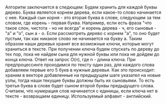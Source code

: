 Алгоритм заключается в следющем:
Будем хранить для каждой буквы дерево. Буква является корнем дерева, если какое-то слово начинается с нее. Каждый сын корня - это вторая буква в слове, следующем за тем словом, где корень - первая буква.
Например, если есть фраза "что такое слон, чистота - но не всегда" и корень дерева - ч, его сыновья - "а" и "о", сын а - о.
Если рассмотреть дерево с корнем "а", то оно будет пустым, так как никакое слово не начинается на букву а.
Таким образом наши деревья хранят все возможные ключи, которые могут храниться в тексте.
При получении ключа будем спускать по дереву до тех пор, пока не найдем сына для нужной буквы или пока не дойдем до конца ключа. Ответ на запрос O(n), где n - длина ключа.
При предпроцессинге проходимся по тексту один раз, для каждого слова добавляем первые его 5 букв в нужные деревья. Как это происходит: храним в векторе добавленные на предыдущем шаге указател на новые узлы, тогда наши текущие буквы должны быть их сыновьями. То есть третья буква в слове будет сыном второй буквы предыдущего слова.
Считаем, что нумерация слов начинается с единицы, если ключа нет в тексте - возвращаем единицу.
Используемый алфавит - английский.
